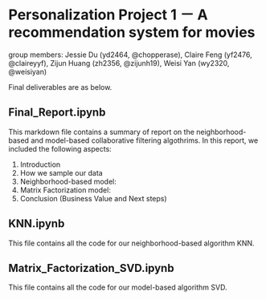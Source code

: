 # Personalization Project 1 － A recommendation system for movies

group members: Jessie Du (yd2464, @chopperase), Claire Feng (yf2476, @claireyyf), Zijun Huang (zh2356, @zijunh19), Weisi Yan (wy2320, @weisiyan)

Final deliverables are as below. 

## Final_Report.ipynb

This markdown file contains a summary of report on the neighborhood-based and model-based collaborative filtering algothrims. In this report, we included the following aspects:
 
  1. Introduction
  2. How we sample our data
  3. Neighborhood-based model:
  4. Matrix Factorization model:
  5. Conclusion (Business Value and Next steps)

## KNN.ipynb

This file contains all the code for our neighborhood-based algorithm KNN.

## Matrix_Factorization_SVD.ipynb

This file contains all the code for our model-based algorithm SVD. 
